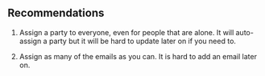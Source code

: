 
## Recommendations

1. Assign a party to everyone, even for people that are alone.  It will auto-assign a party but it will be hard to update later on if you need to.

2. Assign as many of the emails as you can.  It is hard to add an email later on.
